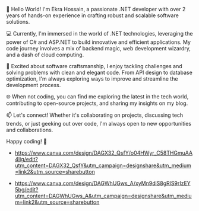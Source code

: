 👋 Hello World! I'm Ekra Hossain, a passionate .NET developer with over 2 years of hands-on experience in crafting robust and scalable software solutions.

💻 Currently, I'm immersed in the world of .NET technologies, leveraging the power of C# and ASP.NET to build innovative and efficient applications. My code journey involves a mix of backend magic, web development wizardry, and a dash of cloud computing.

🚀 Excited about software craftsmanship, I enjoy tackling challenges and solving problems with clean and elegant code. From API design to database optimization, I'm always exploring ways to improve and streamline the development process.

🌐 When not coding, you can find me exploring the latest in the tech world, contributing to open-source projects, and sharing my insights on my blog.

📫 Let's connect! Whether it's collaborating on projects, discussing tech trends, or just geeking out over code, I'm always open to new opportunities and collaborations.

Happy coding! 🚀

- https://www.canva.com/design/DAGX32_QsfY/o04HWyr_C58THGmuAA4lig/edit?utm_content=DAGX32_QsfY&utm_campaign=designshare&utm_medium=link2&utm_source=sharebutton

- https://www.canva.com/design/DAGWhUGws_A/xyMn9diS8gRlS9rIzEY5bg/edit?utm_content=DAGWhUGws_A&utm_campaign=designshare&utm_medium=link2&utm_source=sharebutton
